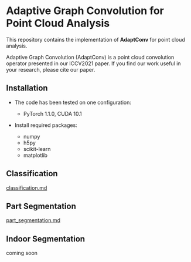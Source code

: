 # Adaptive Graph Convolution for Point Cloud Analysis

This repository contains the implementation of **AdaptConv** for point cloud analysis.

Adaptive Graph Convolution (AdaptConv) is a point cloud convolution operator presented in our ICCV2021 paper. If you find our work useful in your research, please cite our paper.

## Installation

* The code has been tested on one configuration:
    - PyTorch 1.1.0, CUDA 10.1

* Install required packages:
    - numpy
    - h5py
    - scikit-learn
    - matplotlib

## Classification

[classification.md](./cls/classification.md)

## Part Segmentation

[part_segmentation.md](./part_seg/part_segmentation.md)

## Indoor Segmentation

coming soon

